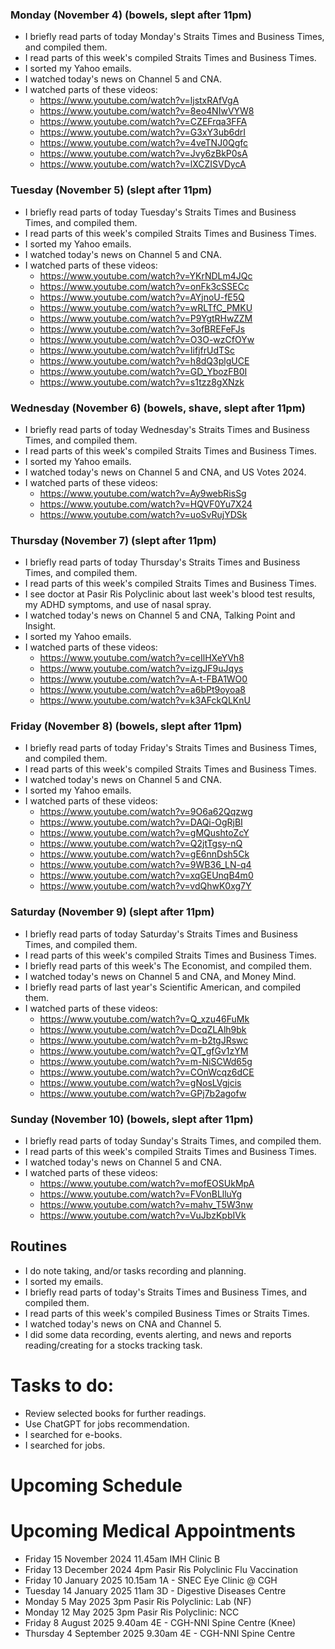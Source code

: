### Monday (November 4) (bowels, slept after 11pm)
- I briefly read parts of today Monday's Straits Times and Business Times, and compiled them.
- I read parts of this week's compiled Straits Times and Business Times.
- I sorted my Yahoo emails.
- I watched today's news on Channel 5 and CNA.
- I watched parts of these videos:
    - https://www.youtube.com/watch?v=ljstxRAfVgA
    - https://www.youtube.com/watch?v=8eo4NIwVYW8
    - https://www.youtube.com/watch?v=CZEFrqa3FFA
    - https://www.youtube.com/watch?v=G3xY3ub6drI
    - https://www.youtube.com/watch?v=4veTNJ0Qgfc
    - https://www.youtube.com/watch?v=Jvy6zBkP0sA
    - https://www.youtube.com/watch?v=lXCZISVDycA

### Tuesday (November 5) (slept after 11pm)
- I briefly read parts of today Tuesday's Straits Times and Business Times, and compiled them.
- I read parts of this week's compiled Straits Times and Business Times.
- I sorted my Yahoo emails.
- I watched today's news on Channel 5 and CNA.
- I watched parts of these videos:
    - https://www.youtube.com/watch?v=YKrNDLm4JQc
    - https://www.youtube.com/watch?v=onFk3cSSECc
    - https://www.youtube.com/watch?v=AYjnoU-fE5Q
    - https://www.youtube.com/watch?v=wRLTfC_PMKU
    - https://www.youtube.com/watch?v=P9YgtRHwZZM
    - https://www.youtube.com/watch?v=3ofBREFeFJs
    - https://www.youtube.com/watch?v=O3O-wzCfOYw
    - https://www.youtube.com/watch?v=IifjfrUdTSc
    - https://www.youtube.com/watch?v=h8dQ3plgUCE
    - https://www.youtube.com/watch?v=GD_YbozFB0I
    - https://www.youtube.com/watch?v=s1tzz8gXNzk

### Wednesday (November 6) (bowels, shave, slept after 11pm)
- I briefly read parts of today Wednesday's Straits Times and Business Times, and compiled them.
- I read parts of this week's compiled Straits Times and Business Times.
- I sorted my Yahoo emails.
- I watched today's news on Channel 5 and CNA, and US Votes 2024.
- I watched parts of these videos:
    - https://www.youtube.com/watch?v=Ay9webRisSg
    - https://www.youtube.com/watch?v=HQVF0Yu7X24
    - https://www.youtube.com/watch?v=uoSvRujYDSk

### Thursday (November 7) (slept after 11pm)
- I briefly read parts of today Thursday's Straits Times and Business Times, and compiled them.
- I read parts of this week's compiled Straits Times and Business Times.
- I see doctor at Pasir Ris Polyclinic about last week's blood test results, my ADHD symptoms, and use of nasal spray.
- I watched today's news on Channel 5 and CNA, Talking Point and Insight.
- I sorted my Yahoo emails.
- I watched parts of these videos:
    - https://www.youtube.com/watch?v=ceIlHXeYVh8
    - https://www.youtube.com/watch?v=izgJF9uJqys
    - https://www.youtube.com/watch?v=A-t-FBA1WO0
    - https://www.youtube.com/watch?v=a6bPt9oyoa8
    - https://www.youtube.com/watch?v=k3AFckQLKnU

### Friday (November 8) (bowels, slept after 11pm)
- I briefly read parts of today Friday's Straits Times and Business Times, and compiled them.
- I read parts of this week's compiled Straits Times and Business Times.
- I watched today's news on Channel 5 and CNA.
- I sorted my Yahoo emails.
- I watched parts of these videos:
    - https://www.youtube.com/watch?v=9O6a62Qqzwg
    - https://www.youtube.com/watch?v=DAQi-OgRjBI
    - https://www.youtube.com/watch?v=gMQushtoZcY
    - https://www.youtube.com/watch?v=Q2jtTgsy-nQ
    - https://www.youtube.com/watch?v=gE6nnDsh5Ck
    - https://www.youtube.com/watch?v=9WB36_LN-q4
    - https://www.youtube.com/watch?v=xqGEUnqB4m0
    - https://www.youtube.com/watch?v=vdQhwK0xg7Y

### Saturday (November 9) (slept after 11pm)
- I briefly read parts of today Saturday's Straits Times and Business Times, and compiled them.
- I read parts of this week's compiled Straits Times and Business Times.
- I briefly read parts of this week's The Economist, and compiled them.
- I watched today's news on Channel 5 and CNA, and Money Mind.
- I briefly read parts of last year's Scientific American, and compiled them.
- I watched parts of these videos:
    - https://www.youtube.com/watch?v=Q_xzu46FuMk
    - https://www.youtube.com/watch?v=DcqZLAlh9bk
    - https://www.youtube.com/watch?v=m-b2tgJRswc
    - https://www.youtube.com/watch?v=QT_gfGv1zYM
    - https://www.youtube.com/watch?v=m-NiSCWd65g
    - https://www.youtube.com/watch?v=COnWcqz6dCE
    - https://www.youtube.com/watch?v=gNosLVgjcis
    - https://www.youtube.com/watch?v=GPj7b2agofw

### Sunday (November 10) (bowels, slept after 11pm)
- I briefly read parts of today Sunday's Straits Times, and compiled them.
- I read parts of this week's compiled Straits Times and Business Times.
- I watched today's news on Channel 5 and CNA.
- I watched parts of these videos:
    - https://www.youtube.com/watch?v=mofEOSUkMpA
    - https://www.youtube.com/watch?v=FVonBLlluYg
    - https://www.youtube.com/watch?v=mahv_T5W3nw
    - https://www.youtube.com/watch?v=VuJbzKpbIVk



## Routines
- I do note taking, and/or tasks recording and planning.
- I sorted my emails.
- I briefly read parts of today's Straits Times and Business Times, and compiled them.
- I read parts of this week's compiled Business Times or Straits Times.
- I watched today's news on CNA and Channel 5.
- I did some data recording, events alerting, and news and reports reading/creating for a stocks tracking task.

# Tasks to do:
- Review selected books for further readings.
- Use ChatGPT for jobs recommendation.
- I searched for e-books.
- I searched for jobs.

# Upcoming Schedule

# Upcoming Medical Appointments
- Friday 15 November 2024 11.45am IMH Clinic B
- Friday 13 December 2024 4pm Pasir Ris Polyclinic Flu Vaccination
- Friday 10 January 2025 10.15am 1A - SNEC Eye Clinic @ CGH
- Tuesday 14 January 2025 11am 3D - Digestive Diseases Centre
- Monday 5 May 2025 3pm Pasir Ris Polyclinic: Lab (NF)
- Monday 12 May 2025 3pm Pasir Ris Polyclinic: NCC
- Friday 8 August 2025 9.40am 4E - CGH-NNI Spine Centre (Knee)
- Thursday 4 September 2025 9.30am 4E - CGH-NNI Spine Centre
